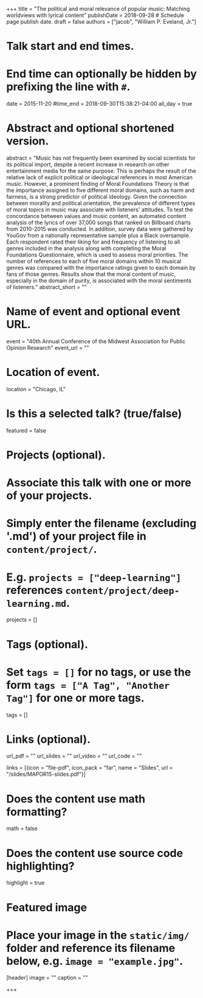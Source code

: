 +++
title = "The political and moral relevance of popular music: Matching worldviews with lyrical content"
publishDate = 2018-09-28 # Schedule page publish date.
draft = false
authors = ["jacob", "William P. Eveland, Jr."]

# Talk start and end times.
#   End time can optionally be hidden by prefixing the line with `#`.
date = 2015-11-20
#time_end = 2018-09-30T15:38:21-04:00
all_day = true

# Abstract and optional shortened version.
abstract = "Music has not frequently been examined by social scientists for its political import, despite a recent increase in research on other entertainment media for the same purpose. This is perhaps the result of the relative lack of explicit political or ideological references in most American music. However, a prominent finding of Moral Foundations Theory is that the importance assigned to five different moral domains, such as harm and fairness, is a strong predictor of political ideology. Given the connection between morality and political orientation, the prevalence of different types of moral topics in music may associate with listeners' attitudes. To test the concordance between values and music content, an automated content analysis of the lyrics of over 37,000 songs that ranked on Billboard charts from 2010-2015 was conducted. In addition, survey data were gathered by YouGov from a nationally representative sample plus a Black oversample. Each respondent rated their liking for and frequency of listening to all genres included in the analysis along with completing the Moral Foundations Questionnaire, which is used to assess moral priorities. The number of references to each of five moral domains within 10 musical genres was compared with the importance ratings given to each domain by fans of those genres. Results show that the moral content of music, especially in the domain of purity, is associated with the moral sentiments of listeners."
abstract_short = ""

# Name of event and optional event URL.
event = "40th Annual Conference of the Midwest Association for Public Opinion Research"
event_url = ""

# Location of event.
location = "Chicago, IL"

# Is this a selected talk? (true/false)
featured = false

# Projects (optional).
#   Associate this talk with one or more of your projects.
#   Simply enter the filename (excluding '.md') of your project file in `content/project/`.
#   E.g. `projects = ["deep-learning"]` references `content/project/deep-learning.md`.
projects = []

# Tags (optional).
#   Set `tags = []` for no tags, or use the form `tags = ["A Tag", "Another Tag"]` for one or more tags.
tags = []

# Links (optional).
url_pdf = ""
url_slides = ""
url_video = ""
url_code = ""

links = [{icon = "file-pdf", icon_pack = "far", name = "Slides", url = "/slides/MAPOR15-slides.pdf"}]

# Does the content use math formatting?
math = false

# Does the content use source code highlighting?
highlight = true

# Featured image
# Place your image in the `static/img/` folder and reference its filename below, e.g. `image = "example.jpg"`.
[header]
image = ""
caption = ""

+++
